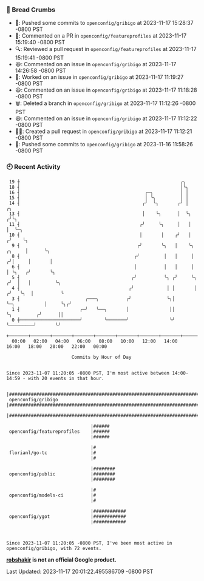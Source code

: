 ### 🍞 Bread Crumbs

 * 🚢: Pushed some commits to `openconfig/gribigo` at 2023-11-17 15:28:37 -0800 PST
 * 💬: Commented on a PR in  `openconfig/featureprofiles` at 2023-11-17 15:19:40 -0800 PST
 * 🔍: Reviewed a pull request in  `openconfig/featureprofiles` at 2023-11-17 15:19:41 -0800 PST
 * 😃: Commented on an issue in `openconfig/gribigo` at 2023-11-17 14:26:58 -0800 PST
 * 👀: Worked on an issue in `openconfig/gribigo` at 2023-11-17 11:19:27 -0800 PST
 * 😃: Commented on an issue in `openconfig/gribigo` at 2023-11-17 11:18:28 -0800 PST
 * 🗑: Deleted a branch in `openconfig/gribigo` at 2023-11-17 11:12:26 -0800 PST
 * 😃: Commented on an issue in `openconfig/gribigo` at 2023-11-17 11:12:22 -0800 PST
 * ✍🏼: Created a pull request in `openconfig/gribigo` at 2023-11-17 11:12:21 -0800 PST
 * 🚢: Pushed some commits to `openconfig/gribigo` at 2023-11-16 11:58:26 -0800 PST

### 🕘 Recent Activity
```
 19 ┼                                                           ╭╮
 18 ┤                                                           │╰╮
 16 ┤                                              ╭─╮          │ │
 15 ┤                                              │ ╰╮         │ │
 14 ┤                                             ╭╯  ╰╮       ╭╯ │                            ╭╮
 13 ┤                                             │    ╰╮      │  ╰╮                          ╭╯╰╮
 11 ┤                                            ╭╯     ╰╮     │   │                          │  ╰─╮
 10 ┤                                            │       │    ╭╯   │                         ╭╯    ╰╮
  9 ┤                                           ╭╯       ╰╮   │    ╰╮                 ╭╮     │      ╰╮
  8 ┤                                          ╭╯         │   │     │                ╭╯│     │       │
  6 ┤                                          │          │   │     │                │ ╰╮   ╭╯       ╰╮
  5 ┤                                         ╭╯          ╰╮ ╭╯     ╰╮              ╭╯  │   │         ╰╮
  4 ┤                                        ╭╯            │ │       │             ╭╯   ╰╮  │          ╰
  3 ┤                        ╭───╮          ╭╯             ╰╮│       ╰─╮           │     ╰╮╭╯
  1 ┤                      ╭─╯   ╰──╮       │               ││         ╰╮         ╭╯      ││
  0 ┼──────────────────────╯        ╰───────╯               ╰╯          ╰─────────╯       ╰╯
    +───────+───────+───────+───────+───────+───────+───────+───────+───────+───────+───────+───────+────
  00:00   02:00   04:00   06:00   08:00   10:00   12:00   14:00   16:00   18:00   20:00   22:00   00:00   

						Commits by Hour of Day


Since 2023-11-07 11:20:05 -0800 PST, I'm most active between 14:00-14:59 - with 20 events in that hour.

```



```
                               |########################################################################
 openconfig/gribigo            |########################################################################
                               |########################################################################

                               |######
 openconfig/featureprofiles    |######
                               |######

                               |#
 florianl/go-tc                |#
                               |#

                               |########
 openconfig/public             |########
                               |########

                               |#
 openconfig/models-ci          |#
                               |#

                               |############
 openconfig/ygot               |############
                               |############



Since 2023-11-07 11:20:05 -0800 PST, I've been most active in openconfig/gribigo, with 72 events.

```
**[robshakir](mailto:robjs@google.com) is not an official Google product.**  


Last Updated: 2023-11-17 20:01:22.495586709 -0800 PST
